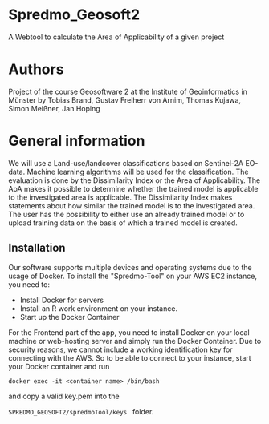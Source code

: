 # Spredmo_Geosoft2
A Webtool to calculate the Area of Applicability of a given project

# Authors
Project of the course Geosoftware 2 at the Institute of Geoinformatics in Münster  by Tobias Brand, Gustav Freiherr von Arnim, Thomas Kujawa, Simon Meißner, Jan Hoping 

# General information
We will use a Land-use/landcover classifications based on Sentinel-2A EO-data.
Machine learning algorithms will be used for the classification.
The evaluation is done by the Dissimilarity Index or the Area of Applicability.
The AoA makes it possible to determine whether the trained model is applicable to the investigated area is applicable. The Dissimilarity Index makes statements about how similar the trained model is to the investigated area.
The user has the possibility to either use an already trained model or to upload training data on the basis of which a trained model is created.


## Installation
Our software supports multiple devices and operating systems due to the usage of Docker.
To install the "Spredmo-Tool" on your AWS EC2 instance, you need to:
+ Install Docker for servers
+ Install an R work environment on your instance.
+ Start up the Docker Container

For the Frontend part of the app, you need to install Docker on your local machine or web-hosting server and simply run the Docker Container.
Due to security reasons, we cannot include a working identification key for connecting with the AWS. So to be able to connect to your instance,
start your Docker container and run

 ```docker exec -it <container name> /bin/bash```
 
  and copy a valid key.pem into the
  
 ```SPREDMO_GEOSOFT2/spredmoTool/keys ``` folder.

